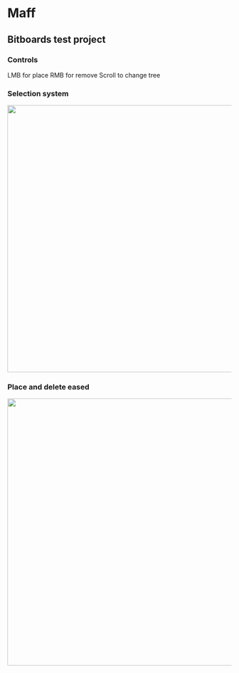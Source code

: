 # Maff

## Bitboards test project

### Controls
LMB for place
RMB for remove
Scroll to change tree

### Selection system

<img src = "https://user-images.githubusercontent.com/31730144/163140461-d82366c4-ae0b-4b9a-bf76-5eb5ab2752af.gif" width = "600" >

### Place and delete eased 

<img src = "https://user-images.githubusercontent.com/31730144/163140482-cee11ac7-8232-4635-a3e7-f49a1ebea767.gif" width = "600" >
